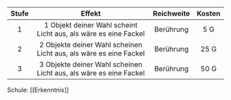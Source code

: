 | **Stufe** |                            **Effekt**                             | **Reichweite** | **Kosten** |
| :-------: | :---------------------------------------------------------------: | :------------: | :--------: |
|     1     |  1 Objekt deiner Wahl scheint Licht aus, als wäre es eine Fackel  |   Berührung    |    5 G     |
|     2     | 2 Objekte deiner Wahl scheinen Licht aus, als wäre es eine Fackel |   Berührung    |    25 G    |
|     3     | 3 Objekte deiner Wahl scheinen Licht aus, als wäre es eine Fackel |   Berührung    |    50 G    |
Schule: [[Erkenntnis]]